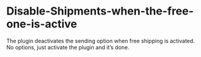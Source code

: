 # Disable-Shipments-when-the-free-one-is-active
The plugin deactivates the sending option when free shipping is activated.  No options, just activate the plugin and it’s done.
